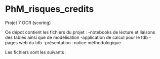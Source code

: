 # PhM_risques_credits
Projet 7 OCR (scoring)

Ce dépot contient les fichiers du projet :
-notebooks de lecture et liaisons des tables ainsi que de modélisation
-application de calcul pour le tdb
-pages web du tdb
-présentation
-notice méthodologique

Les fichiers sont les suivants :

